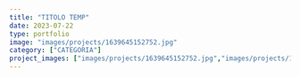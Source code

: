 ```yaml
---
title: "TITOLO TEMP"
date: 2023-07-22
type: portfolio
image: "images/projects/1639645152752.jpg"
category: ["CATEGORIA"]
project_images: ["images/projects/1639645152752.jpg","images/projects/1639645152773.jpg","images/projects/1639645152802.jpg"]
---
```

